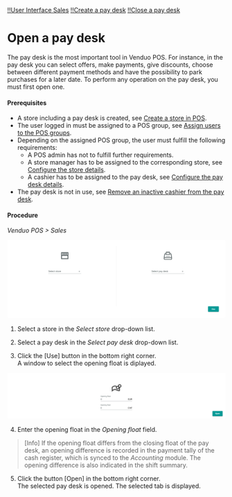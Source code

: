 [!!User Interface Sales](/POS/UserInterface/01_Sales.md)
[!!Create a pay desk](/POS/Integration/06_CreateStore.md#create-a-pay-desk)
[!!Close a pay desk](05_ManageCashRegister.md#close-a-pay-desk)


# Open a pay desk

The pay desk is the most important tool in Venduo POS.
For instance, in the pay desk you can select offers, make payments, give discounts, choose between different payment methods and have the possibility to park purchases for a later date.
To perform any operation on the pay desk, you must first open one.

#### Prerequisites
- A store including a pay desk is created, see [Create a store in POS](/POS/Integration/06_CreateStore.md).
- The user logged in must be assigned to a POS group, see [Assign users to the POS groups](/POS/Integration/04_AssignUsers.md).
- Depending on the assigned POS group, the user must fulfill the following requirements:
    - A POS admin has not to fulfill further requirements.
    - A store manager has to be assigned to the corresponding store, see [Configure the store details](/POS/Integration/06_CreateStore.md#configure-the-store-details).
    - A cashier has to be assigned to the pay desk, see [Configure the pay desk details](/POS/Integration/06_CreateStore.md#configure-the-pay-desk-details).
- The pay desk is not in use, see [Remove an inactive cashier from the pay desk](/POS/Troubleshooting/03_RemoveInactiveCashier.md).

#### Procedure

*Venduo POS > Sales*

![POS Sales Select](/Assets/Screenshots/POS/Sales/Select.png "[POS Sales Select]")

1. Select a store in the *Select store* drop-down list.

2. Select a pay desk in the *Select pay desk* drop-down list.

3. Click the [Use] button in the bottom right corner.   
  A window to select the opening float is diplayed.

![Opening Float](/Assets/Screenshots/POS/Sales/OpeningFloat.png "[Opening Float]")

4. Enter the opening float in the *Opening float* field.

> [Info] If the opening float differs from the closing float of the pay desk, an opening difference is recorded in the payment tally of the cash register, which is synced to the *Accounting* module. The opening difference is also indicated in the shift summary.

5. Click the button [Open] in the bottom right corner.   
  The selected pay desk is opened. The selected tab is displayed.
